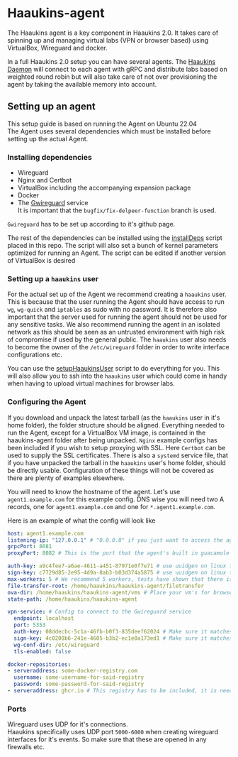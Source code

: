 # Haaukins-agent
The Haaukins agent is a key component in Haaukins 2.0. It takes care of spinning up and managing virtual labs (VPN or browser based) using VirtualBox, Wireguard and docker. 

In a full Haaukins 2.0 setup you can have several agents. The [Haaukins Daemon](https://github.com/aau-network-security/haaukins-daemon) will connect to each agent with gRPC and distribute labs based on weighted round robin but will also take care of not over provisioning the agent by taking the available memory into account. 

## Setting up an agent
This setup guide is based on running the Agent on Ubuntu 22.04  
The Agent uses several dependencies which must be installed before setting up the actual Agent.

### Installing dependencies
* Wireguard
* Nginx and Certbot
* VirtualBox including the accompanying expansion package
* Docker
* The [Gwireguard](https://github.com/aau-network-security/gwireguard/tree/bugfix/fix-delpeer-function) service  
It is important that the `bugfix/fix-delpeer-function` branch is used.

`Gwireguard` has to be set up according to it's github page.

The rest of the dependencies can be installed using the [installDeps](installDeps.sh) script placed in this repo. The script will also set a bunch of kernel parameters optimized for running an Agent. The script can be edited if another version of VirtualBox is desired

### Setting up a `haaukins` user
For the actual set up of the Agent we recommend creating a `haaukins` user.
This is because that the user running the Agent should have access to run `wg`, `wg-quick` and `iptables` as sudo with no password. It is therefore also important that the server used for running the agent should not be used for any sensitive tasks. We also recommend running the agent in an isolated network as this should be seen as an untrusted environment with high risk of compromise if used by the general public.
The `haaukins` user also needs to become the owner of the `/etc/wireguard` folder in order to write interface configurations etc.

You can use the [setupHaaukinsUser](setupHaaukinsUser.sh) script to do everything for you. This will also allow you to ssh into the `haaukins` user which could come in handy when having to upload virtual machines for browser labs.

### Configuring the Agent
If you download and unpack the latest tarball (as the `haaukins` user in it's home folder), the folder structure should be aligned.
Everything needed to run the Agent, except for a VirtualBox VM image, is contained in the haaukins-agent folder after being unpacked. `Nginx` example configs has been included if you wish to setup proxying with SSL. Here `Certbot` can be used to supply the SSL certificates. There is also a `systemd` service file, that if you have unpacked the tarball in the `haaukins` user's home folder, should be directly usable.
Configuration of these things will not be covered as there are plenty of examples elsewhere.  

You will need to know the hostname of the agent. Let's use `agent1.example.com` for this example config. DNS wise you will need two A records, one for `agent1.example.com` and one for `*.agent1.example.com`.

Here is an example of what the config will look like
```yaml
host: agent1.example.com
listening-ip: "127.0.0.1" # "0.0.0.0" if you just want to access the agent without a proxy
grpcPort: 8081
proxyPort: 8082 # This is the port that the agent's built in guacamole proxy will listen on

auth-key: a9c4fee7-a6ae-4611-a451-87971e0f7e71 # use uuidgen on linux to generate
sign-key: c7729d85-2e95-4d9a-8ab3-b03d374a5875 # use uuidgen on linux to generate
max-workers: 5 # We recommend 5 workers, tests have shown that there is no gain in increasing it further.
file-transfer-root: /home/haaukins/haaukins-agent/filetransfer
ova-dir: /home/haaukins/haaukins-agent/vms # Place your vm's for browser labs here, make sure the name without .ova matches what has been configured on the Haaukins Daemon
state-path: /home/haaukins/haaukins-agent

vpn-service: # Config to connect to the Gwireguard service
  endpoint: localhost
  port: 5353
  auth-key: 08ddecbc-5c1a-46fb-b0f3-835deef62024 # Make sure it matches what is inside the Gwireguard config which you configured according to it's github repo
  sign-key: 4c0208b6-241e-4605-b3b2-ec1e0a173ed1 # Make sure it matches what is inside the Gwireguard config which you configured according to it's github repo
  wg-conf-dir: /etc/wireguard
  tls-enabled: false

docker-repositories:
- serveraddress: some-docker-registry.com
  username: some-username-for-said-registry
  password: some-password-for-said-registry
- serveraddress: ghcr.io # This registry has to be included, it is needed to get db docker image for the Apache Guacamole containers. A username and password can be added if used for challenge docker registry.
```


### Ports
Wireguard uses UDP for it's connections.  
Haaukins specifically uses UDP port `5000-6000` when creating wireguard interfaces for it's events. So make sure that these are opened in any firewalls etc.

